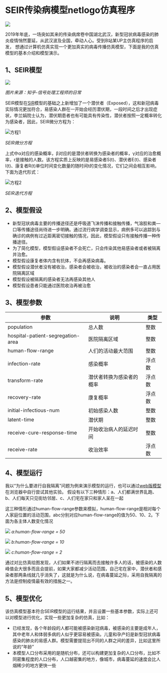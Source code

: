 # SEIR传染病模型netlogo仿真程序
![](https://ss0.bdstatic.com/70cFvHSh_Q1YnxGkpoWK1HF6hhy/it/u=3583499134,1389607878&fm=11&gp=0.jpg "")

2019年年底，一场突如其来的传染病席卷中国湖北武汉，新型冠状病毒感染的肺炎疫情悄然蔓延，从武汉波及全国，牵动人心。受到B站某UP主仿真程序的启发，
想通过计算机仿真实现一个更加真实的病毒传播仿真模型，下面是我的仿真模型的基本介绍和模型演示。

## 1、SEIR模型
![](https://pic3.zhimg.com/80/v2-1c8ce33920e7ac4c1e691af3df8b5dd6_hd.png "")

*图片来源：知乎-信号处理工程师的日常*

SEIR模型在[SIR](https://en.wikipedia.org/wiki/Compartmental_models_in_epidemiology#The_SIR_model)模型的基础之上新增加了一个潜伏者（Exposed），这和新冠病毒实际情况更加符合，易感染人群在一开始会经历潜伏期，一段时间之后才出现症状，李兰娟院士认为，潜伏期患者也有可能具有传染性，潜伏者按照一定概率转化为感染者，因此，SEIR微分方程为：

![](https://www.zhihu.com/equation?tex=dS%2Fdt%3D-r%5Cbeta+IS%2FN%5C%5C+dE%2Fdt%3Dr%5Cbeta+IS%2FN-%5Calpha+E%5C%5C+dI%2Fdt%3D%5Calpha+E-%5Cgamma+I%5C%5C+dR%2Fdt%3D%5Cgamma+I "方程1")

*SEIR微分方程*

上式中α对应的感染概率，β对应的是潜伏者转换为感染者的概率，γ对应的治愈概率，r是接触的人数。该方程实质上反映的是易感染者S(t)、潜伏者E(t)、感染者I(t)、康复者R(t)单位时间变化数量的随时间t的变化情况，它们之间会相互影响，下面为迭代形式：

![](https://www.zhihu.com/equation?tex=S_n%3DS_%7Bn-1%7D-r%5Cbeta+I_%7Bn-1%7DS_%7Bn-1%7D%2FN%5C%5C+E_n%3DE_%7Bn-1%7D%2Br%5Cbeta+I_%7Bn-1%7DS_%7Bn-1%7D%2FN-%5Calpha+E_%7Bn-1%7D%5C%5C+I_n%3DI_%7Bn-1%7D+%2B%5Calpha+E_%7Bn-1%7D-%5Cgamma+I_%7Bn-1%7D%5C%5C+R_n%3DR_%7Bn-1%7D%2B%5Cgamma+I_%7Bn-1%7D "方程2")

*SEIR迭代方程*

## 2、模型假设
* 新型冠状病毒主要的传播途径还是呼吸道飞沫传播和接触传播，气溶胶和粪—口等传播途径尚待进一步明确。通过流行病学调查显示，病例多可以追踪到与确诊的病例有过近距离密切接触的情况，因此，模型假设只有接触传播一种传播途径。
* 为了简化模型，模型假设感染者不会死亡，只会传染其他易感染者或者被隔离并治愈。
* 模型假设康复者体内含有抗体，不会再感染病毒。
* 模型假设潜伏者没有被收治，感染者会被收治，被收治的感染者会一直占用医院隔离区域
* 模型假设被隔离的感染者无法再感染其他人
* 模型假设患者只能通过医院收治再被治愈

## 3、模型参数
|  参数   | 说明  | 类型 |
|  ----  | ----  | ---- |
| population  | 总人数  | 整数 |
| hospital-patient-segregation-area  | 医院隔离区域 | 整数 |
| human-flow-range | 人们的活动最大范围 | 整数 |
| infection-rate | 感染概率 | 浮点数 |
| transform-rate | 潜伏者转换为感染者的概率 | 浮点数 |
| recovery-rate | 康复概率 | 浮点数 |
| initial-infectious-num | 初始感染人数 | 整数 |
| latent-time | 潜伏期 | 整数 |
| receive-cure-response-time | 开始收治病人的延迟时间 | 整数 |
| receive-rate | 收治效率 | 浮点数 |

## 4、模型运行
我以“为什么要进行自我隔离”问题为例来演示模型的运行，也可以通过[web版模型](https://github.com/dpoqb/netlogo_SEIR_2019/blob/master/2019-SEIR.html)在浏览器中自行尝试其他实验。
假设有以下三种情形：a、人们都满世界乱跑、b、人们每天只见街坊邻居、c、人们宅在家只和家人呆在一起

这三种情形通过human-flow-range参数来模拟，human-flow-range是相对每个人家庭位置的活动范围，abc分别对应human-flow-range的值为50、10、2。下面为各主体人数变化情况

![](https://github.com/dpoqb/netlogo_SEIR_2019/blob/master/lab1-img1.png)
*a:human-flow-range = 50*

![](https://github.com/dpoqb/netlogo_SEIR_2019/blob/master/lab1-img2.png)
*b:human-flow-range = 10*

![](https://github.com/dpoqb/netlogo_SEIR_2019/blob/master/lab1-img3.png)
*c:human-flow-range = 2*

通过对比仿真绘图发现，人们如果不进行隔离而去接触许多人的话，被感染的人数峰值会大很多而且会提前，如果大家都减少活动范围，自己宅在家中，潜伏者和感染者那两条线就几乎消失了，这就是为什么说，在病毒蔓延之际，采用自我隔离的方法是控制疫情最有效的措施之一。

## 5、模型优化
该仿真模型基本符合SEIR模型的运行结果，并且设置一些基本参数，实际上还可以对模型进行优化，实现一些更加复杂的仿真，比如：

* 已经发现，各个年龄段的人都可能被感染新冠病毒，被感染的主要是成年人，其中老年人和体弱多病的人似乎更容易被感染。儿童和孕产妇是新型冠状病毒感染的肺炎的易感人群。模型需要提现出不同的人群之间的差异，比如这里所说的“年龄”
* 本模型人口分布采用的是随机分布，还可以构建更加复杂的人口分布，比如不同密集程度的人口分布，人口越密集的地方，像城市，病毒蔓延的速度会比人烟稀少的地方更快一些

